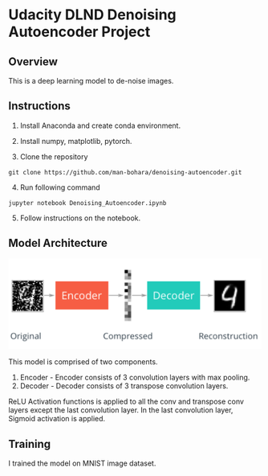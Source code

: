 # Udacity DLND Denoising Autoencoder Project

## Overview
This is a deep learning model to de-noise images.

## Instructions
1. Install Anaconda and create conda environment.

2. Install numpy, matplotlib, pytorch.

3. Clone the repository
```
git clone https://github.com/man-bohara/denoising-autoencoder.git
```

4. Run following command
```
jupyter notebook Denoising_Autoencoder.ipynb
```

5. Follow instructions on the notebook.

## Model Architecture

![alt_text](https://github.com/man-bohara/denoising-autoencoder/blob/master/autoencoder_denoise.png)

This model is comprised of two components.
1) Encoder - Encoder consists of 3 convolution layers with max pooling.
2) Decoder - Decoder consists of 3 transpose convolution layers.

ReLU Activation functions is applied to all the conv and transpose conv layers except the last convolution layer.
In the last convolution layer, Sigmoid activation is applied.

## Training
I trained the model on MNIST image dataset.
